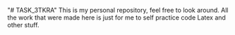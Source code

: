 "# TASK_3TKRA" 
This is my personal repository, feel free to look around. All the work that were made here is just for me to self practice code Latex and other stuff.
